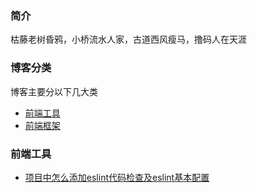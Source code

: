 ### 简介
枯藤老树昏鸦，小桥流水人家，古道西风瘦马，撸码人在天涯

### 博客分类
博客主要分以下几大类
- [前端工具](https://www.baidu.com/)
- [前端框架](https://www.baidu.com/)


### 前端工具

- [项目中怎么添加eslint代码检查及eslint基本配置](https://www.baidu.com/)
